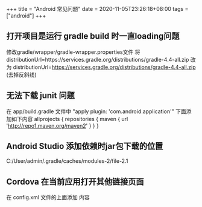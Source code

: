 +++
title = "Android 常见问题"
date = 2020-11-05T23:26:18+08:00
tags = ["android"]
+++


## 打开项目是运行 gradle build 时一直loading问题
修改gradle/wrapper/gradle-wrapper.properties文件
将 distributionUrl=https\://services.gradle.org/distributions/gradle-4.4-all.zip
改为 distributionUrl=https://services.gradle.org/distributions/gradle-4.4-all.zip
(去掉反斜线)

## 无法下载 junit 问题
在 app/build.gradle 文件中 "apply plugin: 'com.android.application'" 下面添加如下内容
allprojects {
    repositories {
        maven { url 'http://repo1.maven.org/maven2' }
    }
}

## Android Studio 添加依赖时jar包下载的位置
C:/User/admin/.gradle/caches/modules-2/file-2.1

## Cordova 在当前应用打开其他链接页面
在 config.xml 文件的</widget>上面添加 <allow-navigation href="*" /> 内容


